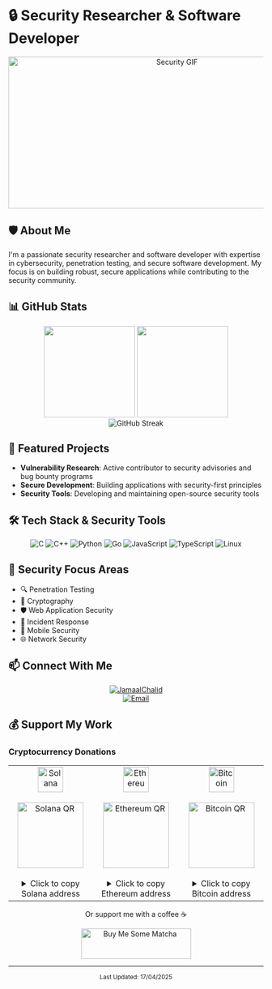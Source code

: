 # 🔒 Security Researcher & Software Developer

<div align="center">
  <img src="https://media1.giphy.com/media/v1.Y2lkPTc5MGI3NjExdGE0ajRzeHJqYzB2enM4NHd1MjR0NzRnbGI3Zjgwenc0bzdoZzZwbCZlcD12MV9pbnRlcm5hbF9naWZfYnlfaWQmY3Q9Zw/14kdiJUblbWBXy/giphy.gif" alt="Security GIF" width="650" height="300"/>
</div>

## 🛡️ About Me
I'm a passionate security researcher and software developer with expertise in cybersecurity, penetration testing, and secure software development. My focus is on building robust, secure applications while contributing to the security community.

## 📊 GitHub Stats
<div align="center">
  <img height="180em" src="https://github-readme-stats-eight-theta.vercel.app/api?username=whogotpwned&show_icons=true&theme=dark&include_all_commits=true&count_private=true&hide_border=true"/>
  <img height="180em" src="https://github-readme-stats-eight-theta.vercel.app/api/top-langs/?username=whogotpwned&layout=compact&langs_count=8&theme=dark&hide_border=true"/>
</div>

<div align="center">
  <img src="https://github-readme-streak-stats.herokuapp.com/?user=whogotpwned&theme=dark&hide_border=true" alt="GitHub Streak"/>
</div>

## 🚀 Featured Projects
- **Vulnerability Research**: Active contributor to security advisories and bug bounty programs  
- **Secure Development**: Building applications with security-first principles  
- **Security Tools**: Developing and maintaining open-source security tools  

## 🛠️ Tech Stack & Security Tools
<div align="center">
  <img src="https://img.shields.io/badge/c-%2300599C.svg?style=flat&logo=c&logoColor=white" alt="C"/>
  <img src="https://img.shields.io/badge/c++-%2300599C.svg?style=flat&logo=c%2B%2B&logoColor=white" alt="C++"/>
  <img src="https://img.shields.io/badge/python-3670A0?style=flat&logo=python&logoColor=ffdd54" alt="Python"/>
  <img src="https://img.shields.io/badge/go-%2300ADD8.svg?style=flat&logo=go&logoColor=white" alt="Go"/>
  <img src="https://img.shields.io/badge/javascript-%23323330.svg?style=flat&logo=javascript&logoColor=%23F7DF1E" alt="JavaScript"/>
  <img src="https://img.shields.io/badge/typescript-%23007ACC.svg?style=flat&logo=typescript&logoColor=white" alt="TypeScript"/>
  <img src="https://img.shields.io/badge/Linux-FCC624?style=flat&logo=linux&logoColor=black" alt="Linux"/>
</div>

## 🎯 Security Focus Areas
- 🔍 Penetration Testing  
- 🔐 Cryptography  
- 🛡️ Web Application Security  
- 🚨 Incident Response  
- 📱 Mobile Security  
- 🌐 Network Security  

## 📫 Connect With Me
<div align="center">
  <a href="https://twitter.com/JamaalChalid" target="blank">
    <img src="https://img.shields.io/twitter/follow/JamaalChalid?logo=twitter&style=for-the-badge" alt="JamaalChalid"/>
  </a>
  <br/>
  <a href="mailto:chalidjamaal@protonmail.com">
    <img src="https://img.shields.io/badge/Email-chalidjamaal@protonmail.com-blue?style=flat&logo=protonmail" alt="Email"/>
  </a>
</div>

## 💰 Support My Work

### Cryptocurrency Donations

<div align="center">
<table>
<tr>
<td align="center">
  <img src="https://raw.githubusercontent.com/trustwallet/assets/master/blockchains/solana/info/logo.png" alt="Solana" width="50"/>
  <br/><br/>
  <img src="https://api.qrserver.com/v1/create-qr-code/?size=150x150&data=3mP2tXWa2RjEdZU1HNUTmHHTnCjhWY35TuiBrnvYdTnR" alt="Solana QR" width="130"/>
  <br/><br/>
  <details>
    <summary>Click to copy Solana address</summary>
    <code>3mP2tXWa2RjEdZU1HNUTmHHTnCjhWY35TuiBrnvYdTnR</code>
  </details>
</td>
<td align="center">
  <img src="https://raw.githubusercontent.com/trustwallet/assets/master/blockchains/ethereum/info/logo.png" alt="Ethereum" width="50"/>
  <br/><br/>
  <img src="https://api.qrserver.com/v1/create-qr-code/?size=150x150&data=0x44043c71EDB5287DA849E5925787B5ea3f70ff3C" alt="Ethereum QR" width="130"/>
  <br/><br/>
  <details>
    <summary>Click to copy Ethereum address</summary>
    <code>0x44043c71EDB5287DA849E5925787B5ea3f70ff3C</code>
  </details>
</td>
<td align="center">
  <img src="https://raw.githubusercontent.com/trustwallet/assets/master/blockchains/bitcoin/info/logo.png" alt="Bitcoin" width="50"/>
  <br/><br/>
  <img src="https://api.qrserver.com/v1/create-qr-code/?size=150x150&data=bc1qk4cephhw48src2ws030luzjp6v4jfgcq2czen9" alt="Bitcoin QR" width="130"/>
  <br/><br/>
  <details>
    <summary>Click to copy Bitcoin address</summary>
    <code>bc1qk4cephhw48src2ws030luzjp6v4jfgcq2czen9</code>
  </details>
</td>
</tr>
</table>
</div>

<div align="center">
  <p>Or support me with a coffee ☕</p>
  <a href="https://www.buymeacoffee.com/pwned" target="_blank">
    <img src="https://cdn.buymeacoffee.com/buttons/v2/default-green.png" alt="Buy Me Some Matcha" style="height: 60px !important;width: 217px !important;"/>
  </a>
</div>

---

<div align="center">
  <sub>Last Updated: 17/04/2025</sub>
</div>
